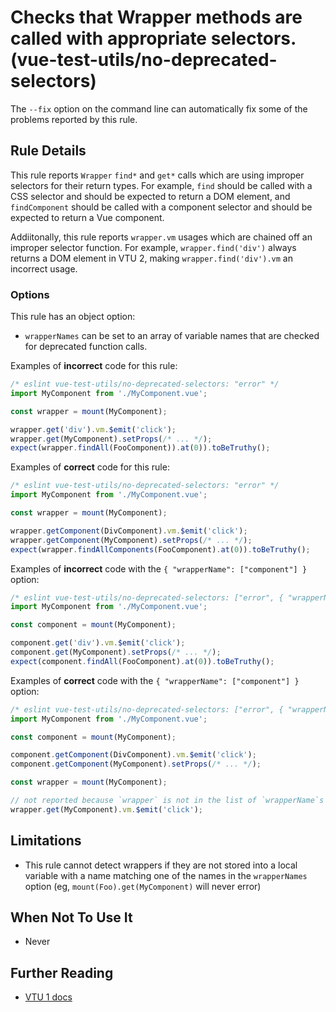 # Checks that Wrapper methods are called with appropriate selectors. (vue-test-utils/no-deprecated-selectors)

The `--fix` option on the command line can automatically fix some of the problems reported by this rule.

## Rule Details

This rule reports `Wrapper` `find*` and `get*` calls which are using improper selectors for their return types. For example, `find` should be called with a CSS selector and should be expected to return a DOM element, and `findComponent` should be called with a component selector and should be expected to return a Vue component.

Addiitonally, this rule reports `wrapper.vm` usages which are chained off an improper selector function. For example, `wrapper.find('div')` always returns a DOM element in VTU 2, making `wrapper.find('div').vm` an incorrect usage.

### Options

This rule has an object option:

-   `wrapperNames` can be set to an array of variable names that are checked for deprecated function calls.

Examples of **incorrect** code for this rule:

```js
/* eslint vue-test-utils/no-deprecated-selectors: "error" */
import MyComponent from './MyComponent.vue';

const wrapper = mount(MyComponent);

wrapper.get('div').vm.$emit('click');
wrapper.get(MyComponent).setProps(/* ... */);
expect(wrapper.findAll(FooComponent)).at(0)).toBeTruthy();
```

Examples of **correct** code for this rule:

```js
/* eslint vue-test-utils/no-deprecated-selectors: "error" */
import MyComponent from './MyComponent.vue';

const wrapper = mount(MyComponent);

wrapper.getComponent(DivComponent).vm.$emit('click');
wrapper.getComponent(MyComponent).setProps(/* ... */);
expect(wrapper.findAllComponents(FooComponent).at(0)).toBeTruthy();
```

Examples of **incorrect** code with the `{ "wrapperName": ["component"] }` option:

```js
/* eslint vue-test-utils/no-deprecated-selectors: ["error", { "wrapperName": ["component"] }] */
import MyComponent from './MyComponent.vue';

const component = mount(MyComponent);

component.get('div').vm.$emit('click');
component.get(MyComponent).setProps(/* ... */);
expect(component.findAll(FooComponent).at(0)).toBeTruthy();
```

Examples of **correct** code with the `{ "wrapperName": ["component"] }` option:

```js
/* eslint vue-test-utils/no-deprecated-selectors: ["error", { "wrapperName": ["component"] }] */
import MyComponent from './MyComponent.vue';

const component = mount(MyComponent);

component.getComponent(DivComponent).vm.$emit('click');
component.getComponent(MyComponent).setProps(/* ... */);

const wrapper = mount(MyComponent);

// not reported because `wrapper` is not in the list of `wrapperName`s
wrapper.get(MyComponent).vm.$emit('click');
```

## Limitations

-   This rule cannot detect wrappers if they are not stored into a local variable with a name matching one of the names in the `wrapperNames` option (eg, `mount(Foo).get(MyComponent)` will never error)

## When Not To Use It

-   Never

## Further Reading

-   [VTU 1 docs](https://vue-test-utils.vuejs.org/api/wrapper/#find)
